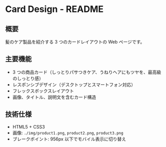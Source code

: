 # Card Design - README

## 概要

髪のケア製品を紹介する 3 つのカードレイアウトの Web ページです。

## 主要機能

- 3 つの商品カード（しっとりパサつきケア、うねりヘアにもツヤを、最高級のしっとり感）
- レスポンシブデザイン（デスクトップとスマートフォン対応）
- フレックスボックスレイアウト
- 画像、タイトル、説明文を含むカード構造

## 技術仕様

- HTML5 + CSS3
- 画像: `./img/product1.png`, `product2.png`, `product3.png`
- ブレークポイント: 956px 以下でモバイル表示に切り替え
